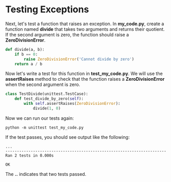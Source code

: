 # Testing Exceptions

Next, let's test a function that raises an exception. In **my_code.py**, create a function named **divide** that takes two arguments and returns their quotient. If the second argument is zero, the function should raise a **ZeroDivisionError**.

```python
def divide(a, b):
    if b == 0:
        raise ZeroDivisionError('Cannot divide by zero')
    return a / b
```

Now let's write a test for this function in **test_my_code.py**. We will use the **assertRaises** method to check that the function raises a **ZeroDivisionError** when the second argument is zero.

```python
class TestDivide(unittest.TestCase):
    def test_divide_by_zero(self):
        with self.assertRaises(ZeroDivisionError):
            divide(1, 0)
```

Now we can run our tests again:

```
python -m unittest test_my_code.py
```

If the test passes, you should see output like the following:

```
...
----------------------------------------------------------------------
Ran 2 tests in 0.000s

OK
```

The **..** indicates that two tests passed.

